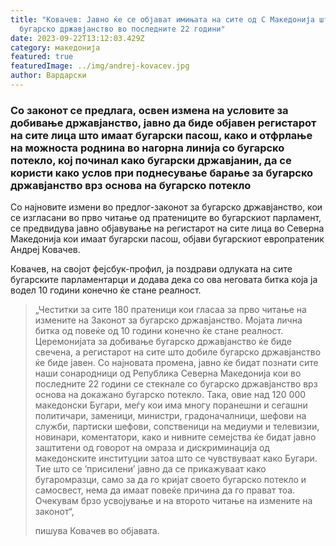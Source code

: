 ```yaml
---
title: "Ковачев: Јавно ќе се објават имињата на сите од С Македонија што добиле
  бугарско државјанство во последните 22 години"
date: 2023-09-22T13:12:03.429Z
category: македонија
featured: true
featuredImage: ../img/andrej-kovacev.jpg
author: Вардарски
---
```

<!--StartFragment-->

### Со законот се предлага, освен измена на условите за добивање државјанство, јавно да биде објавен регистарот на сите лица што имаат бугарски пасош, како и отфрлање на можноста роднина во нагорна линија со бугарско потекло, кој починал како бугарски државјанин, да се користи како услов при поднесување барање за бугарско државјанство врз основа на бугарско потекло

<!--EndFragment--><!--StartFragment-->

Со најновите измени во предлог-законот за бугарско државјанство, кои се изгласани во прво читање од пратениците во бугарскиот парламент, се предвидува јавно објавување на регистарот на сите лица во Северна Македонија кои имаат бугарски пасош, објави бугарскиот европратеник Андреј Ковачев.

Ковачев, на својот фејсбук-профил, ја поздрави одлуката на сите бугарските парламентарци и додава дека со ова неговата битка која ја водел 10 години конечно ќе стане реалност.

> „Честитки за сите 180 пратеници кои гласаа за прво читање на измените на Законот за бугарско државјанство. Мојата лична битка од повеќе од 10 години конечно ќе стане реалност. Церемонијата за добивање бугарско државјанство ќе биде свечена, а регистарот на сите што добиле бугарско државјанство ќе биде јавен. Со најновата промена, јавно ќе бидат познати сите наши сонародници од Република Северна Македонија кои во последните 22 години се стекнале со бугарско државјанство врз основа на докажано бугарско потекло. Така, овие над 120 000 македонски Бугари, меѓу кои има многу поранешни и сегашни политичари, заменици, министри, градоначалници, шефови на служби, партиски шефови, сопственици на медиуми и телевизии, новинари, коментатори, како и нивните семејства ќе бидат јавно заштитени од говорот на омраза и дискриминација од македонските институции затоа што се чувствуваат како Бугари. Тие што се ’присилени’ јавно да се прикажуваат како бугаромразци, само за да го кријат своето бугарско потекло и самосвест, нема да имаат повеќе причина да го прават тоа. Очекувам брзо усвојување и на второто читање на измените на законот“,
>
> пишува Ковачев во објавата.

<!--EndFragment-->